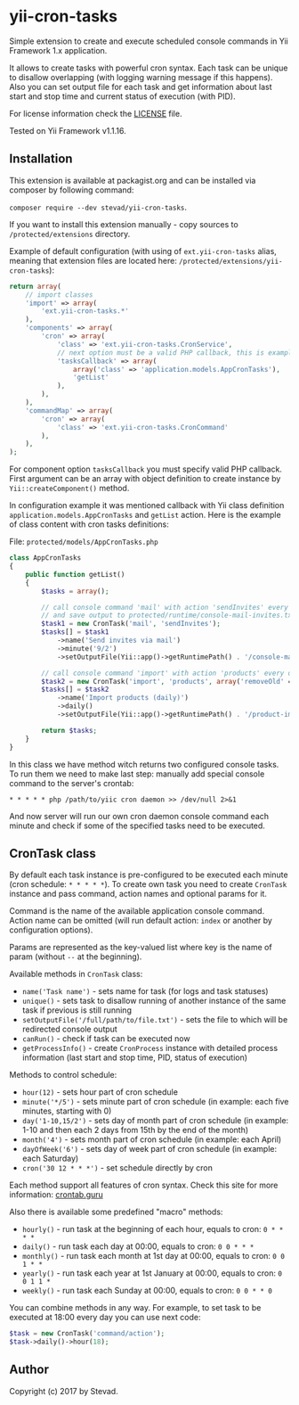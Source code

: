 yii-cron-tasks
=================

Simple extension to create and execute scheduled console commands in Yii Framework 1.x application.

It allows to create tasks with powerful cron syntax. Each task can be unique to disallow overlapping (with
logging warning message if this happens). Also you can set output file for each task and get information about
last start and stop time and current status of execution (with PID).

For license information check the [LICENSE](LICENSE.md) file.

Tested on Yii Framework v1.1.16.

Installation
-------------

This extension is available at packagist.org and can be installed via composer by following command:

`composer require --dev stevad/yii-cron-tasks`.

If you want to install this extension manually - copy sources to `/protected/extensions` directory.

Example of default configuration (with using of `ext.yii-cron-tasks` alias, meaning that extension files are located here: `/protected/extensions/yii-cron-tasks`):

```php
return array(
    // import classes
    'import' => array(
        'ext.yii-cron-tasks.*'
    ),
    'components' => array(
        'cron' => array(
            'class' => 'ext.yii-cron-tasks.CronService',
            // next option must be a valid PHP callback, this is example
            'tasksCallback' => array(
                array('class' => 'application.models.AppCronTasks'),
                'getList'
            ),
        ),
    ),
    'commandMap' => array(
        'cron' => array(
            'class' => 'ext.yii-cron-tasks.CronCommand'
        ),
    ),
);
```

For component option `tasksCallback` you must specify valid PHP callback. First argument can be an array with object
definition to create instance by `Yii::createComponent()` method.

In configuration example it was mentioned callback with Yii class definition `application.models.AppCronTasks` and
`getList` action. Here is the example of class content with cron tasks definitions:

File: `protected/models/AppCronTasks.php`

```php
class AppCronTasks
{
    public function getList()
    {
        $tasks = array();

        // call console command 'mail' with action 'sendInvites' every hour each 2 minutes starting from 9th
        // and save output to protected/runtime/console-mail-invites.txt
        $task1 = new CronTask('mail', 'sendInvites');
        $tasks[] = $task1
            ->name('Send invites via mail')
            ->minute('9/2')
            ->setOutputFile(Yii::app()->getRuntimePath() . '/console-mail-invites.txt');

        // call console command 'import' with action 'products' every day at 00:00 and save output
        $task2 = new CronTask('import', 'products', array('removeOld' => 1));
        $tasks[] = $task2
            ->name('Import products (daily)')
            ->daily()
            ->setOutputFile(Yii::app()->getRuntimePath() . '/product-import.txt');

        return $tasks;
    }
}
```

In this class we have method witch returns two configured console tasks. To run them we need to make last step: manually
add special console command to the server's crontab:

`* * * * * php /path/to/yiic cron daemon >> /dev/null 2>&1`

And now server will run our own cron daemon console command each minute and check if some of the specified tasks
need to be executed.


CronTask class
-------------

By default each task instance is pre-configured to be executed each minute (cron schedule: `* * * * *`). To create own
task you need to create `CronTask` instance and pass command, action names and optional params for it.

Command is the name of the available application console command. Action name can be omitted (will run default
action: `index` or another by configuration options).

Params are represented as the key-valued list where key is the name of param (without `--` at the beginning).

Available methods in `CronTask` class:

- `name('Task name')` - sets name for task (for logs and task statuses)
- `unique()` - sets task to disallow running of another instance of the same task if previous is still running
- `setOutputFile('/full/path/to/file.txt')` - sets the file to which will be redirected console output
- `canRun()` - check if task can be executed now
- `getProcessInfo()` - create `CronProcess` instance with detailed process information (last start and stop time, PID,
  status of execution)

Methods to control schedule:

- `hour(12)` - sets hour part of cron schedule
- `minute('*/5')` - sets minute part of cron schedule (in example: each five minutes, starting with 0)
- `day('1-10,15/2')` - sets day of month part of cron schedule (in example: 1-10 and then each 2 days from 15th by the
end of the month)
- `month('4')` - sets month part of cron schedule (in example: each April)
- `dayOfWeek('6')` - sets day of week part of cron schedule (in example: each Saturday)
- `cron('30 12 * * *')` - set schedule directly by cron

Each method support all features of cron syntax. Check this site for more information: [crontab.guru](http://crontab.guru/)

Also there is available some predefined "macro" methods:

- `hourly()` - run task at the beginning of each hour, equals to cron: `0 * * * *`
- `daily()` - run task each day at 00:00, equals to cron: `0 0 * * *`
- `monthly()` - run task each month at 1st day at 00:00, equals to cron: `0 0 1 * *`
- `yearly()` - run task each year at 1st January at 00:00, equals to cron: `0 0 1 1 *`
- `weekly()` - run task each Sunday at 00:00, equals to cron: `0 0 * * 0`

You can combine methods in any way. For example, to set task to be executed at 18:00 every day you can use next code:

```php
$task = new CronTask('command/action');
$task->daily()->hour(18);
```

Author
-------------

Copyright (c) 2017 by Stevad.